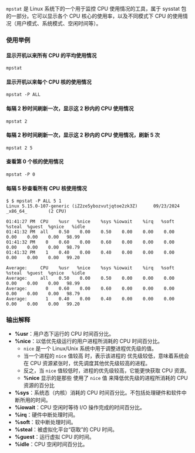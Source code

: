 
`mpstat` 是 Linux 系统下的一个用于监控 CPU 使用情况的工具，属于 sysstat 包的一部分。它可以显示各个 CPU 核心的使用率，以及不同模式下 CPU 的使用情况（用户模式、系统模式、空闲时间等）。

### 使用举例

#### 显示开机以来所有 CPU 的平均使用情况

```shell
mpstat
```

#### 显示开机以来每个 CPU 核的使用情况

```shell
mpstat -P ALL
```

#### 每隔 2 秒时间刷新一次，显示这 2 秒内的 CPU 使用情况

```shell
mpstat 2
```

#### 每隔 2 秒时间刷新一次，显示这 2 秒内的 CPU 使用情况，刷新 5 次

```shell
mpstat 2 5
```

#### 查看第 0 个核的使用情况
```shell
mpstat -P 0
```

#### 每隔 5 秒查看所有 CPU 核使用情况
```shell
$ $ mpstat -P ALL 5 1
Linux 5.15.0-107-generic (iZ2ze5ybozvutjqtoe2zk3Z)      09/23/2024      _x86_64_        (2 CPU)

01:41:27 PM  CPU    %usr   %nice    %sys %iowait    %irq   %soft  %steal  %guest  %gnice   %idle
01:41:32 PM  all    0.50    0.00    0.50    0.00    0.00    0.00    0.00    0.00    0.00   98.99
01:41:32 PM    0    0.60    0.00    0.60    0.00    0.00    0.00    0.00    0.00    0.00   98.79
01:41:32 PM    1    0.40    0.00    0.40    0.00    0.00    0.00    0.00    0.00    0.00   99.20

Average:     CPU    %usr   %nice    %sys %iowait    %irq   %soft  %steal  %guest  %gnice   %idle
Average:     all    0.50    0.00    0.50    0.00    0.00    0.00    0.00    0.00    0.00   98.99
Average:       0    0.60    0.00    0.60    0.00    0.00    0.00    0.00    0.00    0.00   98.79
Average:       1    0.40    0.00    0.40    0.00    0.00    0.00    0.00    0.00    0.00   99.20
```

### 输出解释

*   **%usr**：用户态下运行的 CPU 时间百分比。
*   **%nice**：以低优先级运行的用户进程所消耗的 CPU 时间百分比。
    * `nice` 是一个 Linux/Unix 系统中用于调整进程优先级的值。
    * 当一个进程的 `nice` 值较高 时，表示该进程的 优先级较低，意味着系统会在 CPU 资源紧张时，优先调度其他优先级较高的进程。
    * 反之，当 `nice` 值较低时，进程的优先级较高，它能更快获取 CPU 资源。
    * **%nice** 显示的是那些 使用了 `nice` 值 来降低优先级的进程所消耗的 CPU 资源的百分比
*   **%sys**：系统态（内核）消耗的 CPU 时间百分比。不包括处理硬件和软件中断所用的时间。
*   **%iowait**：CPU 空闲时等待 I/O 操作完成的时间百分比。
*   **%irq**：硬件中断处理时间。
*   **%soft**：软中断处理时间。
*   **%steal**：被虚拟化平台“窃取”的 CPU 时间。
*   **%guest**：运行虚拟 CPU 的时间。
*   **%idle**：CPU 空闲时间百分比。


